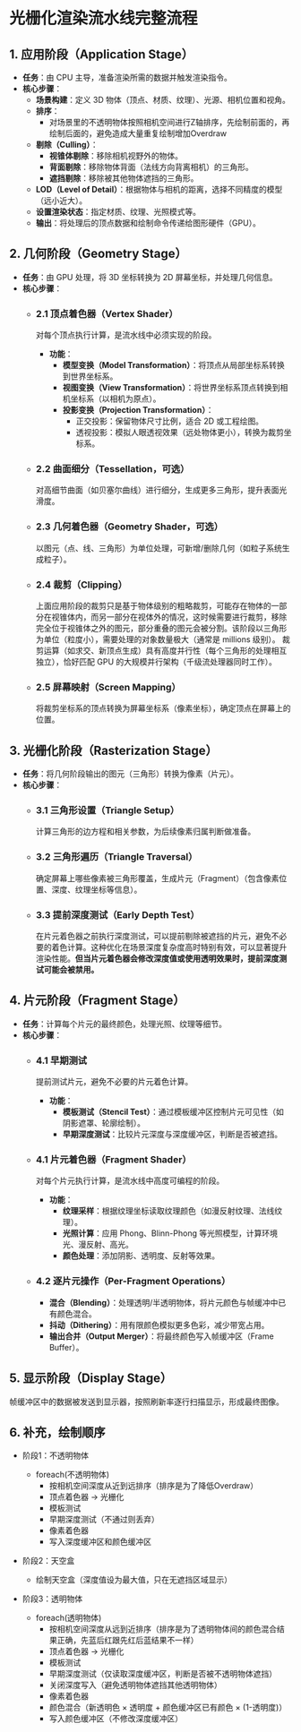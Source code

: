 # 光栅化渲染流水线完整流程

## 1. 应用阶段（Application Stage）
- **任务**：由 CPU 主导，准备渲染所需的数据并触发渲染指令。
- **核心步骤**：
  - **场景构建**：定义 3D 物体（顶点、材质、纹理）、光源、相机位置和视角。
  - **排序**：
    - 对场景里的不透明物体按照相机空间进行Z轴排序，先绘制前面的，再绘制后面的，避免造成大量重复绘制增加Overdraw
  - **剔除（Culling）**：
    - **视锥体剔除**：移除相机视野外的物体。
    - **背面剔除**：移除物体背面（法线方向背离相机）的三角形。
    - **遮挡剔除**：移除被其他物体遮挡的三角形。
  - **LOD（Level of Detail）**：根据物体与相机的距离，选择不同精度的模型（远小近大）。
  - **设置渲染状态**：指定材质、纹理、光照模式等。
  - **输出**：将处理后的顶点数据和绘制命令传递给图形硬件（GPU）。

## 2. 几何阶段（Geometry Stage）
- **任务**：由 GPU 处理，将 3D 坐标转换为 2D 屏幕坐标，并处理几何信息。
- **核心步骤**：
  - ### 2.1 顶点着色器（Vertex Shader）
    对每个顶点执行计算，是流水线中必须实现的阶段。
    - **功能**：
      - **模型变换（Model Transformation）**：将顶点从局部坐标系转换到世界坐标系。
      - **视图变换（View Transformation）**：将世界坐标系顶点转换到相机坐标系（以相机为原点）。
      - **投影变换（Projection Transformation）**：
        - 正交投影：保留物体尺寸比例，适合 2D 或工程绘图。
        - 透视投影：模拟人眼透视效果（远处物体更小），转换为裁剪坐标系。
  
  - ### 2.2 曲面细分（Tessellation，可选）
    对高细节曲面（如贝塞尔曲线）进行细分，生成更多三角形，提升表面光滑度。
  
  - ### 2.3 几何着色器（Geometry Shader，可选）
    以图元（点、线、三角形）为单位处理，可新增/删除几何（如粒子系统生成粒子）。
  
  - ### 2.4 裁剪（Clipping）
    上面应用阶段的裁剪只是基于物体级别的粗略裁剪，可能存在物体的一部分在视锥体内，而另一部分在视体外的情况，这时候需要进行裁剪，移除完全位于视锥体之外的图元，部分重叠的图元会被分割。该阶段以三角形为单位（粒度小），需要处理的对象数量极大（通常是 millions 级别）。
    裁剪运算（如求交、新顶点生成）具有高度并行性（每个三角形的处理相互独立），恰好匹配 GPU 的大规模并行架构（千级流处理器同时工作）。
  
  - ### 2.5 屏幕映射（Screen Mapping）
    将裁剪坐标系的顶点转换为屏幕坐标系（像素坐标），确定顶点在屏幕上的位置。

## 3. 光栅化阶段（Rasterization Stage）
- **任务**：将几何阶段输出的图元（三角形）转换为像素（片元）。
- **核心步骤**：
  - ### 3.1 三角形设置（Triangle Setup）
    计算三角形的边方程和相关参数，为后续像素归属判断做准备。
  
  - ### 3.2 三角形遍历（Triangle Traversal）
    确定屏幕上哪些像素被三角形覆盖，生成片元（Fragment）（包含像素位置、深度、纹理坐标等信息）。
  
  - ### 3.3 提前深度测试（Early Depth Test）
    在片元着色器之前执行深度测试，可以提前剔除被遮挡的片元，避免不必要的着色计算。这种优化在场景深度复杂度高时特别有效，可以显著提升渲染性能。**但当片元着色器会修改深度值或使用透明效果时，提前深度测试可能会被禁用。**

## 4. 片元阶段（Fragment Stage）
- **任务**：计算每个片元的最终颜色，处理光照、纹理等细节。
- **核心步骤**：
  - ### 4.1 早期测试
    提前测试片元，避免不必要的片元着色计算。
    - **功能**：
      - **模板测试（Stencil Test）**：通过模板缓冲区控制片元可见性（如阴影遮罩、轮廓绘制）。
      - **早期深度测试**：比较片元深度与深度缓冲区，判断是否被遮挡。

  - ### 4.1 片元着色器（Fragment Shader）
    对每个片元执行计算，是流水线中高度可编程的阶段。
    - **功能**：
      - **纹理采样**：根据纹理坐标读取纹理颜色（如漫反射纹理、法线纹理）。
      - **光照计算**：应用 Phong、Blinn-Phong 等光照模型，计算环境光、漫反射、高光。
      - **颜色处理**：添加阴影、透明度、反射等效果。
  
  - ### 4.2 逐片元操作（Per-Fragment Operations）
    - **混合（Blending）**：处理透明/半透明物体，将片元颜色与帧缓冲中已有颜色混合。
    - **抖动（Dithering）**：用有限颜色模拟更多色彩，减少带宽占用。
    - **输出合并（Output Merger）**：将最终颜色写入帧缓冲区（Frame Buffer）。

## 5. 显示阶段（Display Stage）
帧缓冲区中的数据被发送到显示器，按照刷新率逐行扫描显示，形成最终图像。

## 6. 补充，绘制顺序
- 阶段1：不透明物体
  - foreach(不透明物体)
      - 按相机空间深度从近到远排序（排序是为了降低Overdraw）
      - 顶点着色器 -> 光栅化
      - 模板测试
      - 早期深度测试（不通过则丢弃）
      - 像素着色器
      - 写入深度缓冲区和颜色缓冲区

- 阶段2：天空盒
    - 绘制天空盒（深度值设为最大值，只在无遮挡区域显示）

- 阶段3：透明物体
    - foreach(透明物体)
        - 按相机空间深度从远到近排序（排序是为了透明物体间的颜色混合结果正确，先蓝后红跟先红后蓝结果不一样）
        - 顶点着色器 -> 光栅化
        - 模板测试
        - 早期深度测试（仅读取深度缓冲区，判断是否被不透明物体遮挡）
        - 关闭深度写入（避免透明物体遮挡其他透明物体）
        - 像素着色器
        - 颜色混合（新透明色 × 透明度 + 颜色缓冲区已有颜色 × (1-透明度)）
        - 写入颜色缓冲区（不修改深度缓冲区）
